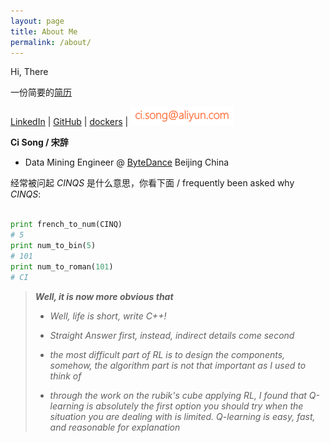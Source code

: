 ```yaml
---
layout: page
title: About Me
permalink: /about/
---
```


Hi, There

一份简要的[简历](/cv/cv-modified-chinese.pdf)

[LinkedIn](http://www.linkedin.com/in/abnersoong) \| [GitHub](https://github.com/cinqs) \| [dockers](https://hub.docker.com/u/cinqsoong/) \| ![email_pic](/images/email.png)

**Ci Song / 宋辞**

- Data Mining Engineer @ [ByteDance](https://bytedance.com/) Beijing China

经常被问起 *CINQS* 是什么意思，你看下面 / frequently been asked why *CINQS*:

```py

print french_to_num(CINQ)
# 5
print num_to_bin(5)
# 101
print num_to_roman(101)
# CI
```

>  ***Well, it is now more obvious that***
>
>  - *Well, life is short, write C++!*
>
>  - *Straight Answer first, instead, indirect details come second*
>
>  - *the most difficult part of RL is to design the components, somehow, the algorithm part is not that important as I used to think of*
>
>  - *through the work on the rubik\'s cube applying RL, I found that Q-learning is absolutely the first option you should try when the situation you are dealing with is limited. Q-learning is easy, fast, and reasonable for explanation*
